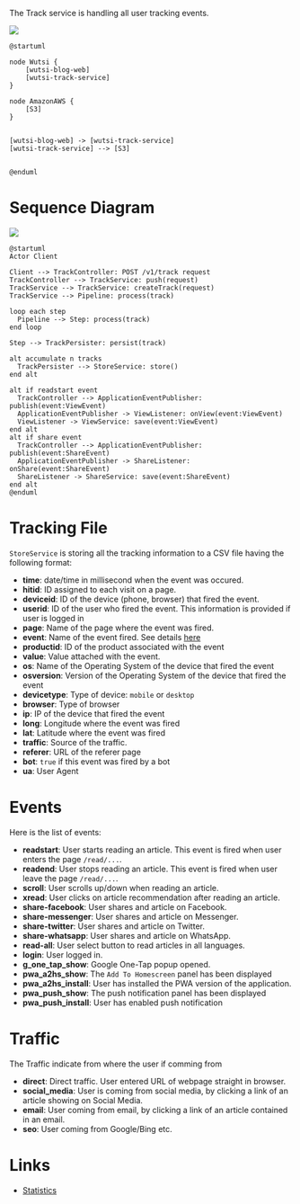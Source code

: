 The Track service is handling all user tracking events.

![](https://www.planttext.com/api/plantuml/img/SoWkIImgAStDuUBAoqz9LGWlBIdELAZcKW22w78GHpSf9pzTjpmrALO1MRIaA34vMxSujQWiCparbgiMgjynDx4gFyynF1XcHh0nM98Bmp1TEnn6OHLLq0Mf1nd6nUMGcfS2T340)

```plantuml
@startuml

node Wutsi {
    [wutsi-blog-web] 
    [wutsi-track-service]
}

node AmazonAWS {
    [S3]
}


[wutsi-blog-web] -> [wutsi-track-service]
[wutsi-track-service] --> [S3]


@enduml
```

# Sequence Diagram

![](http://www.plantuml.com/plantuml/png/hP4nJyCm48Lt_ueRqw6gM3kWLXKR4f5IiHltK2nSsvpFuU-JSwguQWDYO8fzzxvtz-9TOasSpqxj3GU2WxFeMQdf2-lr8nn9cuz3y4p1EQGjj2_T4JR3muQb0uIV6HEh6rrbEwJ16jn2pAblBlALkkujY0sXPYorNvZMHdJMYpa5WoarPQcLKYw42AXD3uanAfYbXUl6sXs3_WI2AINjkbEBb6nYoHwdupn5EmPjJ3vdfnd1Gsaa1JVaPMWWd0CckJNJrD5cyhBlGAXFvLK01taBWAK_ku_HMQFP1lyaiZQ_EPlwikDqR0g-VRNuLHGh1JzJC5gAybcszU8IlDoNJAgkSZML7l0EcZDU8gPU4_vFl4wi_fQlIAy3biAYpxMqiaiXArTJxiP3Fhjl)

```plantuml
@startuml
Actor Client

Client --> TrackController: POST /v1/track request
TrackController --> TrackService: push(request)
TrackService --> TrackService: createTrack(request)
TrackService --> Pipeline: process(track)

loop each step
  Pipeline --> Step: process(track)
end loop

Step --> TrackPersister: persist(track)

alt accumulate n tracks
  TrackPersister --> StoreService: store()
end alt

alt if readstart event
  TrackController --> ApplicationEventPublisher: publish(event:ViewEvent)
  ApplicationEventPublisher -> ViewListener: onView(event:ViewEvent)
  ViewListener -> ViewService: save(event:ViewEvent)
end alt
alt if share event
  TrackController --> ApplicationEventPublisher: publish(event:ShareEvent)
  ApplicationEventPublisher -> ShareListener: onShare(event:ShareEvent)
  ShareListener -> ShareService: save(event:ShareEvent)
end alt
@enduml
```

# Tracking File
``StoreService`` is storing all the tracking information to a CSV file having the following format:

- **time**: date/time in millisecond when the event was occured.
- **hitid**: ID assigned to each visit on a page.
- **deviceid**: ID of the device (phone, browser) that fired the event.
- **userid**: ID of the user who fired the event. This information is provided if user is logged in
- **page**: Name of the page where the event was fired.
- **event**: Name of the event fired. See details [here](https://github.com/wutsi/wutsi.github.io/blob/master/design/kpi/Tracking%20File.md#event)
- **productid**: ID of the product associated with the event
- **value**: Value attached with the event.
- **os**: Name of the Operating System of the device that fired the event
- **osversion**: Version of the Operating System of the device that fired the event
- **devicetype**: Type of device: `mobile` or `desktop`
- **browser**: Type of browser
- **ip**: IP of the device that fired the event
- **long**: Longitude  where the event was fired
- **lat**: Latitude where the event was fired
- **traffic**: Source of the traffic.
- **referer**: URL of the referer page
- **bot**: `true` if this event was fired by a bot
- **ua**: User Agent

# Events
Here is the list of events:
- **readstart**: User starts reading an article. This event is fired when user enters the page `/read/...`.
- **readend**: User stops reading an article. This event is fired when user leave the page `/read/...`.
- **scroll**: User scrolls up/down when reading an article.
- **xread**: User clicks on article recommendation after reading an article.
- **share-facebook**: User shares and article on Facebook.
- **share-messenger**: User shares and article on Messenger.
- **share-twitter**: User shares and article on Twitter.
- **share-whatsapp**: User shares and article on WhatsApp.
- **read-all**: User select button to read articles in all languages.
- **login**: User logged in.
- **g_one_tap_show**: Google One-Tap popup opened.
- **pwa_a2hs_show**: The `Add To Homescreen` panel has been displayed
- **pwa_a2hs_install**: User has installed the PWA version of the application.
- **pwa_push_show**: The push notification panel has been displayed
- **pwa_push_install**: User has enabled push notification

# Traffic
The Traffic indicate from where the user if comming from
- **direct**: Direct traffic. User entered URL of webpage straight in browser.
- **social_media**: User is coming from social media, by clicking a link of an article showing on Social Media.
- **email**: User coming from email, by clicking a link of an article contained in an email.
- **seo**: User coming from Google/Bing etc.

# Links
- [Statistics](statistics.md)
